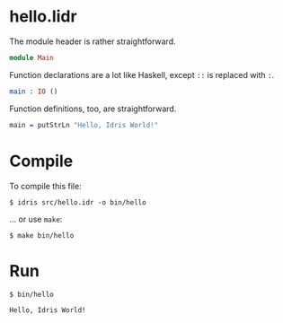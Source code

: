 hello.lidr
==========

The module header is rather straightforward.

```idris
module Main
```

Function declarations are a lot like Haskell, except `::` is replaced with `:`.

```idris
main : IO ()
```

Function definitions, too, are straightforward.

```idris
main = putStrLn "Hello, Idris World!"
```

Compile
=======

To compile this file:

``` fish
$ idris src/hello.idr -o bin/hello
```

... or use `make`:

``` fish
$ make bin/hello
```

Run
===

``` fish
$ bin/hello
```

    Hello, Idris World!
